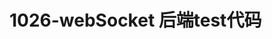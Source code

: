 <!--
 * @Author: 黄灿民
 * @Date: 2020-10-26 15:43:15
 * @LastEditTime: 2020-10-26 15:43:57
 * @LastEditors: 黄灿民
 * @Description: 
 * @FilePath: \backEnd\README.md
-->
# 1026-webSocket 后端test代码